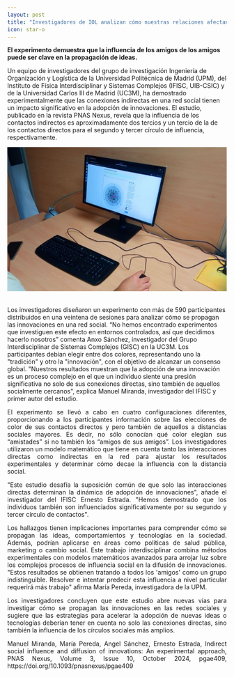 ```yaml
---
layout: post
title: "Investigadores de IOL analizan cómo nuestras relaciones afectan a la adopción de innovaciones"
icon: star-o
---
```


**El experimento demuestra que la influencia de los amigos de los amigos puede ser clave en la propagación de ideas.**

Un equipo de investigadores del grupo de investigación Ingeniería de Organización y Logística de la Universidad Politécnica de Madrid (UPM), del Instituto de Física Interdisciplinar y Sistemas Complejos (IFISC, UIB-CSIC) y de la Universidad Carlos III de Madrid (UC3M), ha demostrado experimentalmente que las conexiones indirectas en una red social tienen un impacto significativo en la adopción de innovaciones. El estudio, publicado en la revista PNAS Nexus, revela que la influencia de los contactos indirectos es aproximadamente dos tercios y un tercio de la de los contactos directos para el segundo y tercer círculo de influencia, respectivamente.


<p align="justify">
<center> <img src="/img/projects_imgs/peerpre_imagen.jpeg" width="800"/> </center>

<br>
<p align="justify">

Los investigadores diseñaron un experimento con más de 590 participantes distribuidos en una veintena de sesiones para analizar cómo se propagan las innovaciones en una red social. “No hemos encontrado experimentos que investiguen este efecto en entornos controlados, así que decidimos hacerlo nosotros” comenta Anxo Sánchez, investigador del Grupo Interdisciplinar de Sistemas Complejos (GISC) en la UC3M. Los participantes debían elegir entre dos colores, representando uno la "tradición" y otro la "innovación", con el objetivo de alcanzar un consenso global. "Nuestros resultados muestran que la adopción de una innovación es un proceso complejo en el que un individuo siente una presión significativa no solo de sus conexiones directas, sino también de aquellos socialmente cercanos", explica Manuel Miranda, investigador del IFISC y primer autor del estudio.
</p>
<p align="justify">
El experimento se llevó a cabo en cuatro configuraciones diferentes, proporcionando a los participantes información sobre las elecciones de color de sus contactos directos y pero también de aquellos a distancias sociales mayores. Es decir, no sólo conocían qué color elegían sus “amistades” si no también los “amigos de sus amigos”. Los investigadores utilizaron un modelo matemático que tiene en cuenta tanto las interacciones directas como indirectas en la red para ajustar los resultados experimentales y determinar cómo decae la influencia con la distancia social.
</p>
<p align="justify">
"Este estudio desafía la suposición común de que solo las interacciones directas determinan la dinámica de adopción de innovaciones", añade el investigador del IFISC Ernesto Estrada. "Hemos demostrado que los individuos también son influenciados significativamente por su segundo y tercer círculo de contactos".
</p>
<p align="justify">
Los hallazgos tienen implicaciones importantes para comprender cómo se propagan las ideas, comportamientos y tecnologías en la sociedad. Además, podrían aplicarse en áreas como políticas de salud pública, marketing o cambio social. Este trabajo interdisciplinar combina métodos experimentales con modelos matemáticos avanzados para arrojar luz sobre los complejos procesos de influencia social en la difusión de innovaciones. "Estos resultados se obtienen tratando a todos los 'amigos' como un grupo indistinguible. Resolver e intentar predecir esta influencia a nivel particular requerirá más trabajo" afirma María Pereda, investigadora de la UPM. 
</p>
<p align="justify">
Los investigadores concluyen que este estudio abre nuevas vías para investigar cómo se propagan las innovaciones en las redes sociales y sugiere que las estrategias para acelerar la adopción de nuevas ideas o tecnologías deberían tener en cuenta no solo las conexiones directas, sino también la influencia de los círculos sociales más amplios.
</p>
<p align="justify">
Manuel Miranda, María Pereda, Angel Sánchez, Ernesto Estrada, Indirect social influence and diffusion of innovations: An experimental approach, PNAS Nexus, Volume 3, Issue 10, October 2024, pgae409, https://doi.org/10.1093/pnasnexus/pgae409



</p>